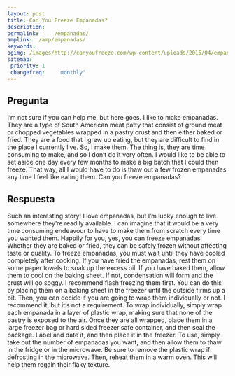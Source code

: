 ```yaml
---
layout: post
title: Can You Freeze Empanadas?  
description: 
permalink:     /empanadas/
amplink:  /amp/empanadas/
keywords: 
ogimg: /images/http://canyoufreeze.com/wp-content/uploads/2015/04/empanadas_3-300x206.jpg.png
sitemap:
 priority: 1
 changefreq:    'monthly'
---
```




## Pregunta

 I’m not sure if you can help me, but here goes. I like to make empanadas. They are a type of South American meat patty that consist of ground meat or chopped vegetables wrapped in a pastry crust and then either baked or fried. They are a food that I grew up eating, but they are difficult to find in the place I currently live. So, I make them. The thing is, they are time consuming to make, and so I don’t do it very often. I would like to be able to set aside one day every few months to make a big batch that I could then freeze. That way, all I would have to do is thaw out a few frozen empanadas any time I feel like eating them. Can you freeze empanadas?

## Respuesta

 Such an interesting story! I love empanadas, but I’m lucky enough to live somewhere they’re readily available. I can imagine that it would be a very time consuming endeavour to have to make them from scratch every time you wanted them. Happily for you, yes, you can freeze empanadas! Whether they are baked or fried, they can be safely frozen without affecting taste or quality. 
To freeze empanadas, you must wait until they have cooled completely after cooking. If you have fried the empanadas, rest them on some paper towels to soak up the excess oil. If you have baked them, allow them to cool on the baking sheet. If not, condensation will form and the crust will go soggy. I recommend flash freezing them first. You can do this by placing them on a baking sheet in the freezer until the outside firms up a bit. Then, you can decide if you are going to wrap them individually or not. I recommend it, but it’s not a requirement.
To wrap individually, simply wrap each empanada in a layer of plastic wrap, making sure that none of the pastry is exposed to the air. Once they are all wrapped, place them in a large freezer bag or hard sided freezer safe container, and then seal the package. Label and date it, and then place it in the freezer. 
To use, simply take out the number of empanadas you want, and then allow them to thaw in the fridge or in the microwave. Be sure to remove the plastic wrap if defrosting in the microwave. Then, reheat them in a warm oven. This will help them regain their flaky texture. 